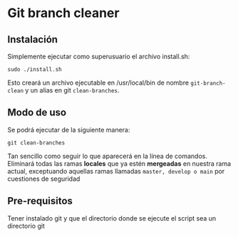Git branch cleaner
====

Instalación
-----------

Simplemente ejecutar como superusuario el archivo install.sh:

`sudo ./install.sh`

Esto creará un archivo ejecutable en /usr/local/bin de nombre `git-branch-clean` y un alias en git `clean-branches`.

Modo de uso
-----------

Se podrá ejecutar de la siguiente manera:

`git clean-branches`

Tan sencillo como seguir lo que aparecerá en la línea de comandos. Eliminará todas las ramas **locales** que ya estén **mergeadas** en nuestra rama actual, exceptuando aquellas ramas llamadas `master, develop o main` por cuestiones de seguridad

Pre-requisitos
--------------

Tener instalado git y que el directorio donde se ejecute el script sea un directorio git
